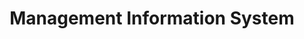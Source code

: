 ---
code: CSC 402
title: Management Information System
dpt: Computer Science
lvl: 400
set: 2019-2020
# lecturer:
semester: 2
resources: [
  {
    name: 'Management Information Systems',
    link: 'https://drive.google.com/file/d/1xDegIx-yX7H_EdP-nZWCjkyMtxqBE7mB/view?usp=sharing'
  },
  {
    name: 'Exam Questions 2019/2020',
    link: 'https://drive.google.com/file/d/1OnYHyqLcXCyGWh7zkg4Jh77z8nM1LqxB/view?usp=sharing'
  }
]
---